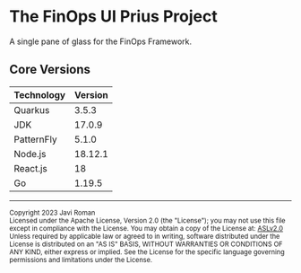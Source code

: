 # The FinOps UI Prius Project
A single pane of glass for the FinOps Framework.

## Core Versions

| Technology | Version |
| ---------- |---------|
| Quarkus    | 3.5.3   |
| JDK        | 17.0.9  |
| PatternFly | 5.1.0   |
| Node.js    | 18.12.1 |
| React.js   | 18      |
| Go         | 1.19.5  |

---
<sub>
Copyright 2023 Javi Roman
<br>
Licensed under the Apache License, Version 2.0 (the "License");
you may not use this file except in compliance with the License.
You may obtain a copy of the License at: 
<a href="https://www.apache.org/licenses/LICENSE-2.0">ASLv2.0</a>
 Unless required by applicable law or agreed to in writing, software
distributed under the License is distributed on an "AS IS" BASIS,
WITHOUT WARRANTIES OR CONDITIONS OF ANY KIND, either express or implied.
See the License for the specific language governing permissions and
limitations under the License.

